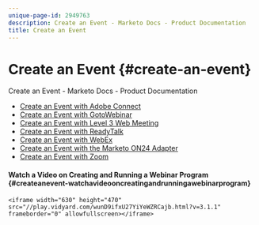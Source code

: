 ```yaml
---
unique-page-id: 2949763
description: Create an Event - Marketo Docs - Product Documentation
title: Create an Event
---
```


# Create an Event {#create-an-event}

Create an Event - Marketo Docs - Product Documentation

* [Create an Event with Adobe Connect](create-an-event/create-an-event-with-adobe-connect.md)
* [Create an Event with GotoWebinar](create-an-event/create-an-event-with-gotowebinar.md)
* [Create an Event with Level 3 Web Meeting](create-an-event/create-an-event-with-level-3-web-meeting.md)
* [Create an Event with ReadyTalk](create-an-event/create-an-event-with-readytalk.md)
* [Create an Event with WebEx](create-an-event/create-an-event-with-webex.md)
* [Create an Event with the Marketo ON24 Adapter](create-an-event/create-an-event-with-the-marketo-on24-adapter.md)
* [Create an Event with Zoom](create-an-event/create-an-event-with-zoom.md)

#### Watch a Video on Creating and Running a Webinar Program {#createanevent-watchavideooncreatingandrunningawebinarprogram}

`<iframe width="630" height="470" src="//play.vidyard.com/wunD9ifxU27YiYeWZRCajb.html?v=3.1.1" frameborder="0" allowfullscreen></iframe>`  